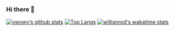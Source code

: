 ### Hi there 👋

[![vwowv‘s github stats](https://github-readme-stats.vercel.app/api?username=vwowv&show_icons=true&theme=Gradient&count_private=true)](https://github.com/vwowv/vwowv)
[![Top Langs](https://github-readme-stats.vercel.app/api/top-langs/?username=vwowv&layout=compact)](https://github.com/vwowv/vwowv)
[![willianrod's wakatime stats](https://github-readme-stats.vercel.app/api/wakatime?username=vwowv)](https://github.com/vwowv/vwowv)

<!--
**vwowv/vwowv** is a ✨ _special_ ✨ repository because its `README.md` (this file) appears on your GitHub profile.

Here are some ideas to get you started:

- 🔭 I’m currently working on ...
- 🌱 I’m currently learning ...
- 👯 I’m looking to collaborate on ...
- 🤔 I’m looking for help with ...
- 💬 Ask me about ...
- 📫 How to reach me: ...
- 😄 Pronouns: ...
- ⚡ Fun fact: ...
-->
